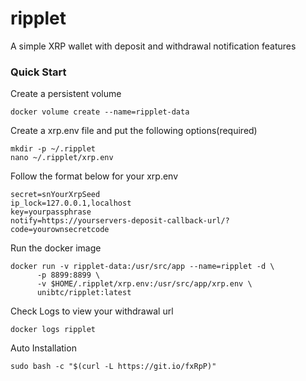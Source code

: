 # ripplet

A simple XRP wallet with deposit and withdrawal notification features

### Quick Start
Create a persistent volume
```
docker volume create --name=ripplet-data
```

Create a xrp.env file and put the following options(required)
```
mkdir -p ~/.ripplet
nano ~/.ripplet/xrp.env
```

Follow the format below for your xrp.env
```
secret=snYourXrpSeed
ip_lock=127.0.0.1,localhost
key=yourpassphrase
notify=https://yourservers-deposit-callback-url/?code=yourownsecretcode
```

Run the docker image
```
docker run -v ripplet-data:/usr/src/app --name=ripplet -d \
      -p 8899:8899 \
      -v $HOME/.ripplet/xrp.env:/usr/src/app/xrp.env \
      unibtc/ripplet:latest
```

Check Logs to view your withdrawal url
```
docker logs ripplet
```

Auto Installation
```
sudo bash -c "$(curl -L https://git.io/fxRpP)"
```